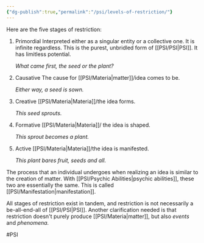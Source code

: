 ```yaml
---
{"dg-publish":true,"permalink":"/psi/levels-of-restriction/"}
---
```


Here are the five stages of restriction:

1. Primordial
   Interpreted either as a singular entity or a collective one. It is infinite regardless. This is the purest, unbridled form of [[PSI/PSI\|PSI]]. It has limitless potential. 
   
   *What came first, the seed or the plant?*
   
2. Causative
   The cause for [[PSI/Materia\|matter]]/idea comes to be. 
   
   *Either way, a seed is sown.*
   
3. Creative
   [[PSI/Materia\|Materia]]/the idea forms. 
   
   *This seed sprouts.*
  
4. Formative
   [[PSI/Materia\|Materia]]/ the idea is shaped. 
   
   *This sprout becomes a plant.*

5. Active
   [[PSI/Materia\|Materia]]/the idea is manifested. 
   
   *This plant bares fruit, seeds and all.*


The process that an individual undergoes when realizing an idea is similar to the creation of matter. With [[PSI/Psychic Abilities\|psychic abilities]], these two are essentially the same. This is called [[PSI/Manifestation\|manifestation]].

All stages of restriction exist in tandem, and restriction is not necessarily a be-all-end-all of [[PSI/PSI\|PSI]]. Another clarification needed is that restriction doesn't purely produce [[PSI/Materia\|matter]], but also *events* and *phenomena.* 

#PSI 

